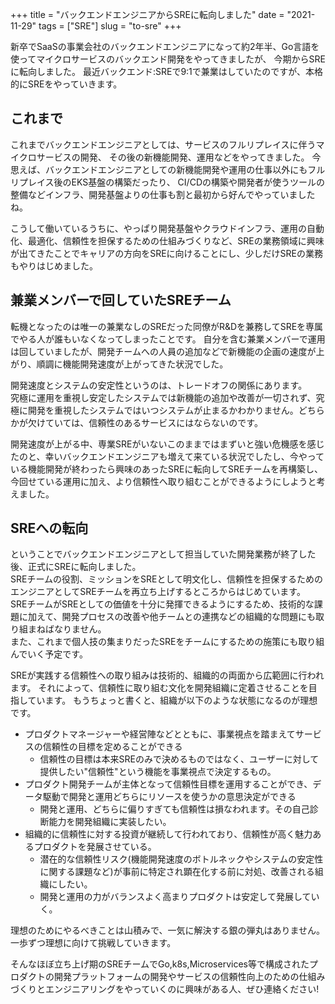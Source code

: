 +++
title = "バックエンドエンジニアからSREに転向しました"
date = "2021-11-29"
tags = ["SRE"]
slug = "to-sre"
+++

新卒でSaaSの事業会社のバックエンドエンジニアになって約2年半、Go言語を使ってマイクロサービスのバックエンド開発をやってきましたが、
今期からSREに転向しました。
最近バックエンド:SREで9:1で兼業はしていたのですが、本格的にSREをやっていきます。

<!--more-->

## これまで

これまでバックエンドエンジニアとしては、サービスのフルリプレイスに伴うマイクロサービスの開発、
その後の新機能開発、運用などをやってきました。
今思えば、バックエンドエンジニアとしての新機能開発や運用の仕事以外にもフルリプレイス後のEKS基盤の構築だったり、
CI/CDの構築や開発者が使うツールの整備などインフラ、開発基盤よりの仕事も割と最初から好んでやっていましたね。


こうして働いているうちに、やっぱり開発基盤やクラウドインフラ、運用の自動化、最適化、信頼性を担保するための仕組みづくりなど、SREの業務領域に興味が出てきたことでキャリアの方向をSREに向けることにし、少しだけSREの業務もやりはじめました。


## 兼業メンバーで回していたSREチーム

転機となったのは唯一の兼業なしのSREだった同僚がR&Dを兼務してSREを専属でやる人が誰もいなくなってしまったことです。
自分を含む兼業メンバーで運用は回していましたが、開発チームへの人員の追加などで新機能の企画の速度が上がり、順調に機能開発速度が上がってきた状況でした。

開発速度とシステムの安定性というのは、トレードオフの関係にあります。<br>
究極に運用を重視し安定したシステムでは新機能の追加や改善が一切されず、究極に開発を重視したシステムではいつシステムが止まるかわかりません。どちらかが欠けていては、信頼性のあるサービスにはならないのです。

開発速度が上がる中、専業SREがいないこのままではまずいと強い危機感を感じたのと、幸いバックエンドエンジニアも増えて来ている状況でしたし、今やっている機能開発が終わったら興味のあったSREに転向してSREチームを再構築し、今回せている運用に加え、より信頼性へ取り組むことができるようにしようと考えました。

## SREへの転向

ということでバックエンドエンジニアとして担当していた開発業務が終了した後、正式にSREに転向しました。<br>
SREチームの役割、ミッションをSREとして明文化し、信頼性を担保するためのエンジニアとしてSREチームを再立ち上げするところからはじめています。<br>
SREチームがSREとしての価値を十分に発揮できるようにするため、技術的な課題に加えて、開発プロセスの改善や他チームとの連携などの組織的な問題にも取り組まねばなりません。<br>
また、これまで個人技の集まりだったSREをチームにするための施策にも取り組んでいく予定です。<br>

SREが実践する信頼性への取り組みは技術的、組織的の両面から広範囲に行われます。
それによって、信頼性に取り組む文化を開発組織に定着させることを目指しています。
もうちょっと書くと、組織が以下のような状態になるのが理想です。

* プロダクトマネージャーや経営陣などとともに、事業視点を踏まえてサービスの信頼性の目標を定めることができる
	- 信頼性の目標は本来SREのみで決めるものではなく、ユーザーに対して提供したい"信頼性"という機能を事業視点で決定するもの。
* プロダクト開発チームが主体となって信頼性目標を運用することができ、データ駆動で開発と運用どちらにリソースを使うかの意思決定ができる
	- 開発と運用、どちらに偏りすぎても信頼性は損なわれます。その自己診断能力を開発組織に実装したい。
* 組織的に信頼性に対する投資が継続して行われており、信頼性が高く魅力あるプロダクトを発展させている。
	- 潜在的な信頼性リスク(機能開発速度のボトルネックやシステムの安定性に関する課題など)が事前に特定され顕在化する前に対処、改善される組織にしたい。
	- 開発と運用の力がバランスよく高まりプロダクトは安定して発展していく。

理想のためにやるべきことは山積みで、一気に解決する銀の弾丸はありません。
一歩ずつ理想に向けて挑戦していきます。

そんなほぼ立ち上げ期のSREチームでGo,k8s,Microservices等で構成されたプロダクトの開発プラットフォームの開発やサービスの信頼性向上のための仕組みづくりとエンジニアリングをやっていくのに興味がある人、ぜひ連絡ください!
